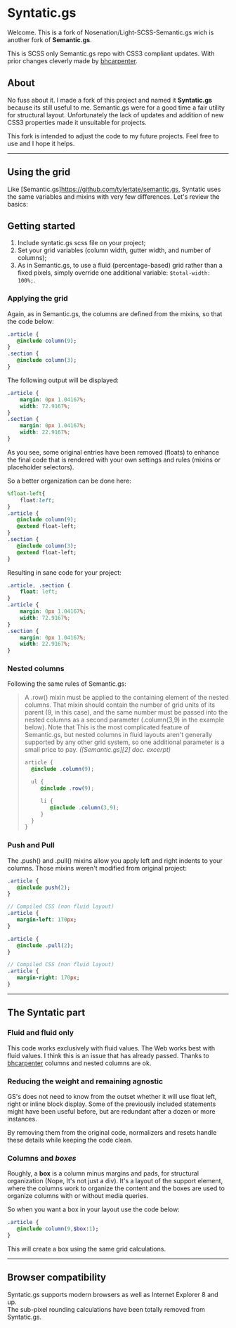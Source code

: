 Syntatic.gs
===================

Welcome. This is a fork of Nosenation/Light-SCSS-Semantic.gs wich is another fork of **Semantic.gs**.

This is SCSS only Semantic.gs repo with CSS3 compliant updates. With prior changes cleverly made by [bhcarpenter](https://github.com/bhcarpenter).

About
-------------

No fuss about it. I made a fork of this project and named it **Syntatic.gs** because its still useful to me. Semantic.gs were for a good time a fair utility for structural layout. Unfortunately the lack of updates and addition of new CSS3 properties made it unsuitable for projects.

This fork is intended to adjust the code to my future projects. Feel free to use and I hope it helps.

----------

Using the grid
-------------------

Like [Semantic.gs]https://github.com/tylertate/semantic.gs, Syntatic uses the same variables and mixins with very few differences. Let's review the basics:

## Getting started

 1. Include syntatic.gs scss file on your project;
 2.  Set your grid variables (column width, gutter width, and number of columns);
 3.  As in Semantic.gs, to use a fluid (percentage-based) grid rather than a fixed pixels, simply override one additional variable: `$total-width: 100%;`.


### Applying the grid

Again, as in Semantic.gs, the columns are defined from the mixins, so that the code below:
```sass
.article {
   @include column(9);
}
.section {
   @include column(3);
}
```
The following output will be displayed:
```css
.article {
	margin: 0px 1.04167%;
	width: 72.9167%;
}
.section {
	margin: 0px 1.04167%;
	width: 22.9167%;
}
```
As you see, some original entries have been removed (floats) to enhance the final code that is rendered with your own settings and rules (mixins or placeholder selectors).

So a better organization can be done here:

```sass
%float-left{
	float:left;
}
.article {
   @include column(9);
   @extend float-left;
}
.section {
   @include column(3);
   @extend float-left;
}
```
Resulting in sane code for your project:

```css
.article, .section {
	float: left;
}
.article {
	margin: 0px 1.04167%;
	width: 72.9167%;
}
.section {
	margin: 0px 1.04167%;
	width: 22.9167%;
}
```
### Nested columns
Following the same rules of Semantic.gs:
> A .row() mixin must be applied to the containing element of the nested
> columns. That mixin should contain the number of grid units of its
> parent (9, in this case), and the same number must be passed into the
> nested columns as a second parameter (.column(3,9) in the example
> below). Note that This is the most complicated feature of Semantic.gs,
> but nested columns in fluid layouts aren't generally supported by any
> other grid system, so one additional parameter is a small price to
> pay.
> *([Semantic.gs][2] doc. excerpt)*
>
>```sass
> article {
>   @include .column(9);
>
>   ul {
>      @include .row(9);
>
>      li {
>         @include .column(3,9);
>      }
>   }
>}
>```

### Push and Pull

The .push() and .pull() mixins allow you apply left and right indents to your columns. Those mixins weren't modified from original project:

```sass
.article {
   @include push(2);
}

// Compiled CSS (non fluid layout)
.article {
   margin-left: 170px;
}

.article {
   @include .pull(2);
}

// Compiled CSS (non fluid layout)
.article {
   margin-right: 170px;
}

```

---
## The Syntatic part

### Fluid and fluid only
This code  works exclusively with fluid values. The Web works best with fluid values. I think this is an issue that has already passed. Thanks to [bhcarpenter](https://github.com/bhcarpenter) columns and nested columns are ok.  

### Reducing the weight and remaining agnostic
GS's does not need to know from the outset whether it will use float left, right or inline block display. Some of the previously included statements might have been useful before, but are redundant after a dozen or more instances.

By removing them from the original code, normalizers and resets handle these details while keeping the code clean.

### Columns and *boxes*
Roughly, a **box** is a column minus margins and pads, for structural organization (Nope, It's not just a div). It's a layout of the support element, where the columns work to organize the content and the boxes are used to organize columns with or without media queries.

So when you want a box in your layout use the code below:

```sass
.article {
   @include column(9,$box:1);
}
```
This will create a box using the same grid calculations.

---
## Browser compatibility

Syntatic.gs supports modern browsers as well as Internet Explorer 8 and up.  
The sub-pixel rounding calculations have been totally removed from Syntatic.gs.
